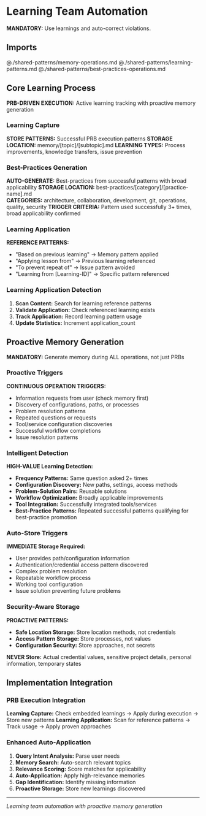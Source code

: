 # Learning Team Automation

**MANDATORY:** Use learnings and auto-correct violations.

## Imports
@./shared-patterns/memory-operations.md
@./shared-patterns/learning-patterns.md
@./shared-patterns/best-practices-operations.md

## Core Learning Process

**PRB-DRIVEN EXECUTION:** Active learning tracking with proactive memory generation

### Learning Capture
**STORE PATTERNS:** Successful PRB execution patterns
**STORAGE LOCATION:** memory/[topic]/[subtopic].md
**LEARNING TYPES:** Process improvements, knowledge transfers, issue prevention

### Best-Practices Generation
**AUTO-GENERATE:** Best-practices from successful patterns with broad applicability
**STORAGE LOCATION:** best-practices/[category]/[practice-name].md  
**CATEGORIES:** architecture, collaboration, development, git, operations, quality, security
**TRIGGER CRITERIA:** Pattern used successfully 3+ times, broad applicability confirmed

### Learning Application
**REFERENCE PATTERNS:**
- "Based on previous learning" → Memory pattern applied
- "Applying lesson from" → Previous learning referenced
- "To prevent repeat of" → Issue pattern avoided
- "Learning from [Learning-ID]" → Specific pattern referenced

### Learning Application Detection
1. **Scan Content:** Search for learning reference patterns
2. **Validate Application:** Check referenced learning exists
3. **Track Application:** Record learning pattern usage
4. **Update Statistics:** Increment application_count

## Proactive Memory Generation

**MANDATORY:** Generate memory during ALL operations, not just PRBs

### Proactive Triggers
**CONTINUOUS OPERATION TRIGGERS:**
- Information requests from user (check memory first)
- Discovery of configurations, paths, or processes
- Problem resolution patterns
- Repeated questions or requests
- Tool/service configuration discoveries
- Successful workflow completions
- Issue resolution patterns

### Intelligent Detection
**HIGH-VALUE Learning Detection:**
- **Frequency Patterns:** Same question asked 2+ times
- **Configuration Discovery:** New paths, settings, access methods
- **Problem-Solution Pairs:** Reusable solutions
- **Workflow Optimization:** Broadly applicable improvements  
- **Tool Integration:** Successfully integrated tools/services
- **Best-Practice Patterns:** Repeated successful patterns qualifying for best-practice promotion

### Auto-Store Triggers
**IMMEDIATE Storage Required:**
- User provides path/configuration information
- Authentication/credential access pattern discovered
- Complex problem resolution
- Repeatable workflow process
- Working tool configuration
- Issue solution preventing future problems

### Security-Aware Storage
**PROACTIVE PATTERNS:**
- **Safe Location Storage:** Store location methods, not credentials
- **Access Pattern Storage:** Store processes, not values
- **Configuration Security:** Store approaches, not secrets

**NEVER Store:** Actual credential values, sensitive project details, personal information, temporary states

## Implementation Integration

### PRB Execution Integration
**Learning Capture:** Check embedded learnings → Apply during execution → Store new patterns
**Learning Application:** Scan for reference patterns → Track usage → Apply proven approaches

### Enhanced Auto-Application
1. **Query Intent Analysis:** Parse user needs
2. **Memory Search:** Auto-search relevant topics
3. **Relevance Scoring:** Score matches for applicability
4. **Auto-Application:** Apply high-relevance memories
5. **Gap Identification:** Identify missing information
6. **Proactive Storage:** Store new learnings discovered

---
*Learning team automation with proactive memory generation*